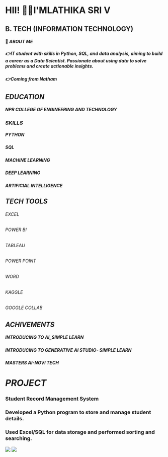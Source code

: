 
# HII! 🙋‍♀️I'MLATHIKA SRI V
## B. TECH (INFORMATION TECHNOLOGY)
#### 🌈 *ABOUT ME*
##### 👉IT student with skills in Python, SQL, and data analysis, aiming to build a career as a Data Scientist. Passionate about using data to solve problems and create actionable insights.
##### 👉Coming from Natham
 ## *EDUCATION*
##### NPR COLLEGE OF ENGINEERING AND TECHNOLOGY
 ### *SKILLS*
##### PYTHON
##### SQL
##### MACHINE LEARNING
##### DEEP LEARNING
##### ARTIFICIAL INTELLIGENCE
## *TECH TOOLS*
###### EXCEL
######  POWER BI
######  TABLEAU
###### POWER POINT
###### WORD
###### KAGGLE
###### GOOGLE COLLAB
 ## *ACHIVEMENTS*
##### INTRODUCING TO AI_SIMPLE LEARN
##### INTRODUCING TO GENERATIVE AI STUDIO- SIMPLE LEARN
##### MASTERS AI-NOVI TECH
 # *PROJECT*
###  Student Record Management System

### Developed a Python program to store and manage student details.

### Used Excel/SQL for data storage and performed sorting and searching.



 
![](https://media0.giphy.com/media/v1.Y2lkPTc5MGI3NjExZTdsMnlwbG56dHBuam9kaDg3cXdud29zczA3amNpc3F2Y3UwbjJ4aSZlcD12MV9naWZzX3NlYXJjaCZjdD1n/coxQHKASG60HrHtvkt/200.webp)
![](https://media4.giphy.com/media/wz4jsOgrZgxHg8eUKf/200.webp)
